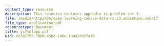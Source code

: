 ```yaml
---
content_type: resource
description: This resource contains appendix to problem set 7.
file: /media/https%3A/open-learning-course-data-rc.s3.amazonaws.com/17-881-game-theory-and-political-theory-fall-2004/eb307f557db045b8146cfa9420d2faf8_ps7solapp.pdf
file_type: application/pdf
resourcetype: Document
title: ps7solapp.pdf
uid: eb307f55-7db0-45b8-146c-fa9420d2faf8
---
```

